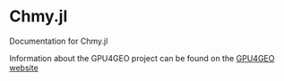 # Chmy.jl

Documentation for Chmy.jl

Information about the GPU4GEO project can be found on the [GPU4GEO website](https://ptsolvers.github.io/GPU4GEO/)
